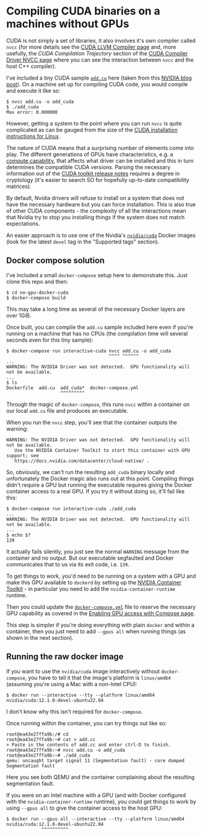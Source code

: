 Compiling CUDA binaries on a machines without GPUs
==================================================

CUDA is not simply a set of libraries, it also involves it's own compiler called `nvcc` (for more details see the [CUDA LLVM Compiler page](https://developer.nvidia.com/cuda-llvm-compiler) and, more usefully, the _CUDA Compilation Trajectory_ section of the [CUDA Compiler Driver NVCC page](https://docs.nvidia.com/cuda/cuda-compiler-driver-nvcc/) where you can see the interaction between `nvcc` and the host C++ compiler).

I've included a tiny CUDA sample [`add.cu`](add.cu) here (taken from this [NVIDIA blog post](https://developer.nvidia.com/blog/even-easier-introduction-cuda/)).
On a machine set up for compiling CUDA code, you would compile and execute it like so:

```
$ nvcc add.cu -o add_cuda
$ ./add_cuda
Max error: 0.000000
```

However, getting a system to the point where you can run `nvcc` is quite complicated as can be gauged from the size of the [CUDA installation instructions for Linux](https://docs.nvidia.com/cuda/cuda-installation-guide-linux/).

The nature of CUDA means that a surprising number of elements come into play. The different generations of GPUs have characteristics, e.g. a [compute capability](https://developer.nvidia.com/cuda-gpus), that affects what driver can be installed and this in turn determines the compatible CUDA versions. Parsing the necessary information out of the [CUDA toolkit release notes](https://docs.nvidia.com/cuda/cuda-toolkit-release-notes/index.html) requires a degree in cryptology (it's easier to search SO for hopefully up-to-date compatibility matrices).

By default, Nvidia drivers will refuse to install on a system that does not have the necessary hardware but you can force installation. This is also true of other CUDA components - the complexity of all the interactions mean that Nvidia try to stop you installing things if the system does not match expectations.

An easier approach is to use one of the Nvidia's [`nvidia/cuda`](https://hub.docker.com/r/nvidia/cuda) Docker images (look for the latest `devel` tag in the "Supported tags" section).

Docker compose solution
-----------------------

I've included a small `docker-compose` setup here to demonstrate this. Just clone this repo and then:

```
$ cd no-gpu-docker-cuda
$ docker-compose build
```

This may take a long time as several of the necessary Docker layers are over 1GiB.

Once built, you can compile the `add.cu` sample included here even if you're running on a machine that has no CPUs (the compilation time will several seconds even for this tiny sample):

```
$ docker-compose run interactive-cuda nvcc add.cu -o add_cuda
                                      ^^^^ ^^^^^^
...
WARNING: The NVIDIA Driver was not detected.  GPU functionality will not be available.
...
$ ls
Dockerfile  add.cu  add_cuda*  docker-compose.yml
                    ^^^^^^^^^
```

Through the magic of `docker-compose`, this runs `nvcc` within a container on our local `add.cu` file and produces an executable.

When you run the `nvcc` step, you'll see that the container outputs the warning:

```
WARNING: The NVIDIA Driver was not detected.  GPU functionality will not be available.
   Use the NVIDIA Container Toolkit to start this container with GPU support; see
   https://docs.nvidia.com/datacenter/cloud-native/ .
```

So, obviously, we can't run the resulting `add_cuda` binary locally and unfortunately the Docker magic also runs out at this point. Compiling things didn't require a GPU but running the executable requires giving the Docker container access to a real GPU. If you try it without doing so, it'll fail like this:

```
$ docker-compose run interactive-cuda ./add_cuda
...
WARNING: The NVIDIA Driver was not detected.  GPU functionality will not be available.
...
$ echo $?
139
```

It actually fails silently, you just see the normal `WARNING` message from the container and no output. But our executable segfaulted and Docker communicates that to us via its exit code, i.e. `139`.

To get things to work, you'd need to be running on a system with a GPU and make this GPU available to `dockerd` by setting up the [NVIDIA Container Toolkit](https://docs.nvidia.com/datacenter/cloud-native/container-toolkit/user-guide.html) - in particular you need to add the `nvidia-container-runtime` runtime.

Then you could update the [`docker-compose.yml`](docker-compose.yml) file to reserve the necessary GPU capability as covered in the [Enabling GPU access with Compose page](https://docs.docker.com/compose/gpu-support/).

This step is simpler if you're doing everything with plain `docker` and within a container, then you just need to add `--gpus all` when running things (as shown in the next section).

Running the raw docker image
----------------------------

If you want to use the `nvidia/cuda` image interactively without `docker-compose`, you have to tell it that the image's platform is `linux/amd64` (assuming you're using a Mac with a non-Intel CPU):

```
$ docker run --interactive --tty --platform linux/amd64 nvidia/cuda:12.1.0-devel-ubuntu22.04
```

I don't know why this isn't required for `docker-compose`.

Once running within the container, you can try things out like so:

```
root@ea43e27ffa9b:/# cd
root@ea43e27ffa9b:~# cat > add.cc
> Paste in the contents of add.cc and enter ctrl-D to finish.
root@ea43e27ffa9b:~# nvcc add.cu -o add_cuda
root@ea43e27ffa9b:~# ./add_cuda 
qemu: uncaught target signal 11 (Segmentation fault) - core dumped
Segmentation fault
```

Here you see both QEMU and the container complaining about the resulting segmentation fault.

If you were on an Intel machine with a GPU (and with Docker configured with the `nvidia-container-runtime` runtime), you could get things to work by using `--gpus all` to give the container access to the host GPU:

```
$ docker run --gpus all --interactive --tty --platform linux/amd64 nvidia/cuda:12.1.0-devel-ubuntu22.04
             ^^^^^^^^^^
```
